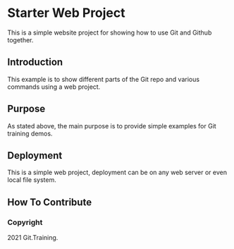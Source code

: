 # Starter Web Project

This is a simple website project for showing how to use Git and Github together.

## Introduction

This example is to show different parts of the Git repo and various commands using a web project.

## Purpose

As stated above, the main purpose is to provide simple examples for Git training demos.

## Deployment

This is a simple web project, deployment can be on any web server or even local file system.

## How To Contribute

### Copyright

2021 Git.Training.
